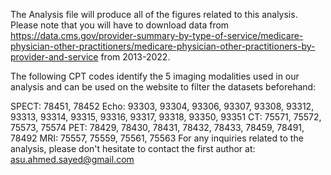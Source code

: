 The Analysis file will produce all of the figures related to this analysis. Please note that you will have to download data from
https://data.cms.gov/provider-summary-by-type-of-service/medicare-physician-other-practitioners/medicare-physician-other-practitioners-by-provider-and-service
from 2013-2022.

The following CPT codes identify the 5 imaging modalities used in our analysis and can be used on the website to filter the datasets beforehand:

SPECT: 78451, 78452
Echo: 93303, 93304, 93306, 93307, 93308, 93312, 93313, 93314, 93315, 93316, 93317, 93318, 93350, 93351
CT: 75571, 75572, 75573, 75574
PET: 78429, 78430, 78431, 78432, 78433, 78459, 78491, 78492
MRI: 75557, 75559, 75561, 75563
For any inquiries related to the analysis, please don't hesitate to contact the first author at: asu.ahmed.sayed@gmail.com
